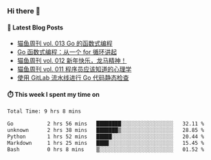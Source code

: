 ### Hi there 👋


#### 📖 Latest Blog Posts
<!-- BLOG-POST-LIST:START -->
- [猫鱼周刊 vol. 013 Go 的函数式编程](https://ameow.xyz/archives/weekly-013)
- [Go 函数式编程：从一个 for 循环讲起](https://ameow.xyz/archives/go-functional-programming-intro)
- [猫鱼周刊 vol. 012 新年快乐，龙马精神！](https://ameow.xyz/archives/weekly-012)
- [猫鱼周刊 vol. 011 程序员应该知道的心理学](https://ameow.xyz/archives/weekly-011)
- [使用 GitLab 流水线进行 Go 代码静态检查](https://ameow.xyz/archives/gitlab-golang-ci-lint)
<!-- BLOG-POST-LIST:END -->

#### ⏱️ This week I spent my time on
<!--START_SECTION:waka-->

```txt
Total Time: 9 hrs 8 mins

Go           2 hrs 56 mins   ████████░░░░░░░░░░░░░░░░░   32.11 %
unknown      2 hrs 38 mins   ███████▒░░░░░░░░░░░░░░░░░   28.85 %
Python       1 hrs 52 mins   █████░░░░░░░░░░░░░░░░░░░░   20.44 %
Markdown     1 hrs 25 mins   ████░░░░░░░░░░░░░░░░░░░░░   15.45 %
Bash         0 hrs 8 mins    ▒░░░░░░░░░░░░░░░░░░░░░░░░   01.52 %
```

<!--END_SECTION:waka-->

<!--
**LeslieLeung/LeslieLeung** is a ✨ _special_ ✨ repository because its `README.md` (this file) appears on your GitHub profile.

Here are some ideas to get you started:

- 🔭 I’m currently working on ...
- 🌱 I’m currently learning ...
- 👯 I’m looking to collaborate on ...
- 🤔 I’m looking for help with ...
- 💬 Ask me about ...
- 📫 How to reach me: ...
- 😄 Pronouns: ...
- ⚡ Fun fact: ...
-->
